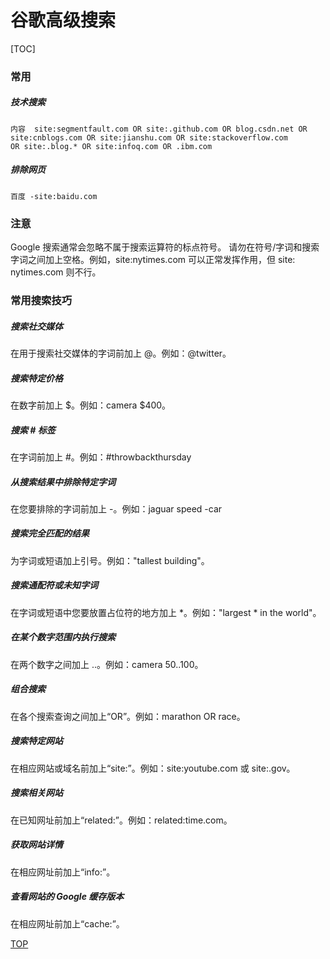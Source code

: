 <span id = "jump"></span>

# 谷歌高级搜索

[TOC]

### 常用

##### 技术搜索

```
内容  site:segmentfault.com OR site:.github.com OR blog.csdn.net OR site:cnblogs.com OR site:jianshu.com OR site:stackoverflow.com
OR site:.blog.* OR site:infoq.com OR .ibm.com
```

##### 排除网页
```
百度 -site:baidu.com
```

### 注意

Google 搜索通常会忽略不属于搜索运算符的标点符号。
请勿在符号/字词和搜索字词之间加上空格。例如，site:nytimes.com 可以正常发挥作用，但 site: nytimes.com 则不行。

### 常用搜索技巧

##### 搜索社交媒体

在用于搜索社交媒体的字词前加上 @。例如：@twitter。

##### 搜索特定价格

在数字前加上 $。例如：camera $400。

##### 搜索 # 标签

在字词前加上 #。例如：#throwbackthursday

##### 从搜索结果中排除特定字词

在您要排除的字词前加上 -。例如：jaguar speed -car

##### 搜索完全匹配的结果

为字词或短语加上引号。例如："tallest building"。

##### 搜索通配符或未知字词

在字词或短语中您要放置占位符的地方加上 *。例如："largest * in the world"。

##### 在某个数字范围内执行搜索

在两个数字之间加上 ..。例如：camera $50..$100。

##### 组合搜索

在各个搜索查询之间加上“OR”。例如：marathon OR race。

##### 搜索特定网站

在相应网站或域名前加上“site:”。例如：site:youtube.com 或 site:.gov。

##### 搜索相关网站

在已知网址前加上“related:”。例如：related:time.com。

##### 获取网站详情

在相应网址前加上“info:”。

##### 查看网站的 Google 缓存版本

在相应网址前加上“cache:”。

[TOP](#jump)